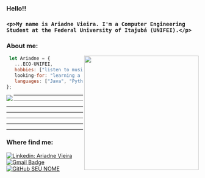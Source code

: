 <h3>Hello!!<h3>

    <p>My name is Ariadne Vieira. I'm a Computer Engineering Student at the Federal University of Itajubá (UNIFEI).</p>

<h3>About me:</h3> 
<img align="right" width="300" margin="10" src="https://media.giphy.com/media/wwg1suUiTbCY8H8vIA/giphy-downsized-large.gif" />

```js
 let Ariadne = {
   ...ECO-UNIFEI, 
   hobbies: ["listen to music", "anime", "read", "watch random movies"]
   looking-for: "learning a bit more everyday."
   languages: ["Java", "Python", "JavaScript", "C", "C++"]
};
```

<img align='left' src="https://github-readme-stats.vercel.app/api?username=aaaririri&show_icons=true&title_color=0c310c&text_color=fff&icon_color=fff&bg_color=228b22&cache_seconds=2300">

<hr>
<hr>
<hr>
<hr>
<hr>
<hr>
<hr>

<h3>Where find me:</h3> 

[![Linkedin: Ariadne Vieira](https://img.shields.io/badge/-Ariadne-0c310c?style=flat-square&logo=Linkedin&logoColor=white&link=https://www.linkedin.com/in/ariadne-vieira-5b0375201/)](LINK-DO-SEU-LINKEDIN)
[![Gmail Badge](https://img.shields.io/badge/-ariadne.p.s.vieira@gmail.com-228b22?style=flat-square&logo=Gmail&logoColor=white&link=mailto:ariadne.p.s.vieira@gmail.com)](mailto:SEU-EMAIL)
[![GitHub SEU NOME]( https://img.shields.io/github/followers/aaaririri?label=follow&style=social)](LINK-DO-SEU-GITHUB)

<!---
Aaaririri/Aaaririri is a ✨ special ✨ repository because its `README.md` (this file) appears on your GitHub profile.
You can click the Preview link to take a look at your changes.
--->

